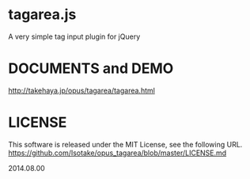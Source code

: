 tagarea.js
=========
A very simple tag input plugin for jQuery

DOCUMENTS and DEMO
=========
<a href="http://takehaya.jp/opus/tagarea/tagarea.html">http://takehaya.jp/opus/tagarea/tagarea.html</a>

LICENSE
=========
This software is released under the MIT License, see the following URL.
https://github.com/Isotake/opus_tagarea/blob/master/LICENSE.md



2014.08.00
